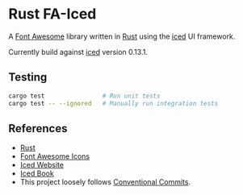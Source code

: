 # Rust FA-Iced

A [Font Awesome](https://fontawesome.com/) library written in [Rust](https://www.rust-lang.org/) using the [iced](https://iced.rs/) UI framework.

Currently build against [iced](https://iced.rs/) version 0.13.1.

## Testing

```bash
cargo test                # Run unit tests
cargo test -- --ignored   # Manually run integration tests
```

## References

- [Rust](https://www.rust-lang.org/)
- [Font Awesome Icons](https://fontawesome.com/)
- [Iced Website](https://iced.rs/)
- [Iced Book](https://book.iced.rs/)
- This project loosely follows [Conventional Commits](https://www.conventionalcommits.org/en/v1.0.0/).
